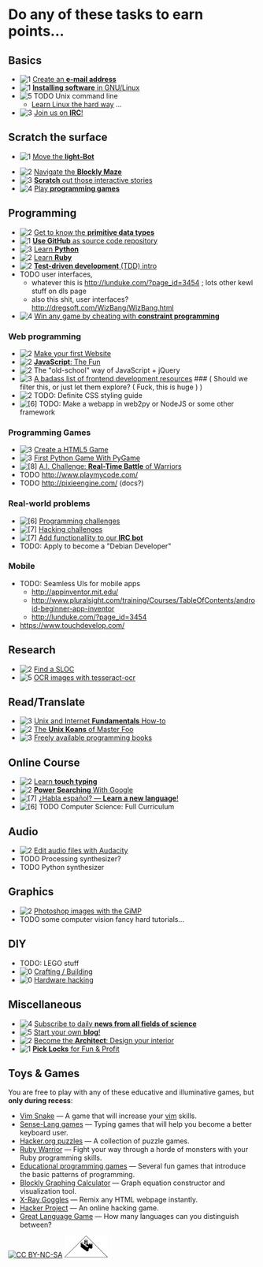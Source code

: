 Do any of these tasks to earn points...
=======================================

<!--- Task rating format: ![[max_points_awarded]][difficulty_level]
      Manipulate max_points_awarded value so as to
        minimize points inflation,
        encourage engagement in targeted activities, and
        balance the overall results so as to
          maintain the highest level of competitiveness.
-->

Basics
------
* ![[1]][1] [Create an **e-mail address**](tasks/create_email_address.md)
* ![[1]][1] [**Installing software** in GNU/Linux](tasks/install_software.md)
* ![[5]][4] TODO Unix command line
  * [Learn Linux the hard way](http://nixsrv.com/llthw/ex1) ...
* ![[3]][1] [Join us on **IRC**!](tasks/irc.md)

Scratch the surface
-------------------
* ![[1]][0] [Move the **light-Bot**](http://educative-games.org/#programming/light-bot-2)
<!--- http://mark-byers.blogspot.com/2009/01/light-bot-in-131-commands.html -->
* ![[2]][1] [Navigate the **Blockly Maze**](tasks/scratch_blockly_maze.md)
* ![[3]][2] [**Scratch** out those interactive stories](tasks/scratch.md)
* ![[4]][0] [Play **programming games**](tasks/play_games.md)

Programming
-----------
* ![[2]][1] [Get to know the **primitive data types**](tasks/data_types.md)
* ![[1]][1] [**Use GitHub** as source code repository](tasks/create_git.md)
* ![[3]][2] [Learn **Python**](tasks/learn_python.md)
* ![[2]][2] [Learn **Ruby**](tasks/learn_ruby.md)
* ![[2]][3] [**Test-driven development** (TDD) intro](tasks/TDD_koans.md)
* TODO user interfaces,
  * whatever this is http://lunduke.com/?page_id=3454 ; lots other kewl stuff on dls page
  * also this shit, user interfaces? http://dregsoft.com/WizBang/WizBang.html
* ![[4]][4] [Win any game by cheating with **constraint programming**](tasks/constraint_programming.md)

### Web programming ###
* ![[2]][2] [Make your first Website](tasks/create_website.md)
* ![[2]][2] [**JavaScript**: The Fun](tasks/javascript_fun.md)
* ![[2]][2] The "old-school" way of JavaScript + jQuery
* ![[3]][4] [A badass list of frontend development resources](https://gist.github.com/dypsilon/5819504) ### ( Should we filter this, or just let them explore? ( Fuck, this is huge ) )
* ![[2]][3] TODO: Definite CSS styling guide
* ![[6]][5] TODO: Make a webapp in web2py or NodeJS or some other framework

### Programming Games ###
* ![[3]][3] [Create a HTML5 Game](tasks/create_html_game.md)
* ![[3]][3] [First Python Game With PyGame](tasks/create_game_pygame.md)
* ![[8]][5] [A.I. Challenge: **Real-Time Battle** of Warriors](tasks/aichallenge.md)
* TODO http://www.playmycode.com/
* TODO http://pixieengine.com/ (docs?)

### Real-world problems ###
* ![[6]][4] [Programming challenges](tasks/programming_problems.md)
* ![[7]][5] [Hacking challenges](tasks/hacking_challenges.md)
* ![[7]][5] [Add functionallity to our **IRC bot**](tasks/irc_bot.md)
* TODO: Apply to become a "Debian Developer"


### Mobile ###
* TODO: Seamless UIs for mobile apps
  * http://appinventor.mit.edu/
  * http://www.pluralsight.com/training/Courses/TableOfContents/android-beginner-app-inventor
  * http://lunduke.com/?page_id=3454
* https://www.touchdevelop.com/


Research
--------
* ![[2]][4] [Find a SLOC](tasks/Find_a_SLOC.md)
* ![[5]][5] [OCR images with tesseract-ocr](tasks/images_OCR.md)

Read/Translate
--------------
* ![[3]][3] [Unix and Internet **Fundamentals** How-to](tasks/translate_TLDP_UIF.md)
* ![[2]][4] [The **Unix Koans** of Master Foo](tasks/unix_koans.md)
* ![[3]][4] [Freely available programming books](http://stackoverflow.com/questions/194812/list-of-freely-available-programming-books/392926#392926)

Online Course
-------------
* ![[2]][1] [Learn **touch typing**](tasks/touch_typing.md)
* ![[2]][2] [**Power Searching** With Google](tasks/power_searching_google.md)
* ![[7]][0] [¿Habla español? — **Learn a new language**!](tasks/new_language.md)
* ![[6]][4] TODO Computer Science: Full Curriculum

Audio
-----
* ![[2]][1] [Edit audio files with Audacity](tasks/learn_audacity.md)
* TODO Processing synthesizer?
* TODO Python synthesizer

Graphics
-----
* ![[2]][0] [Photoshop images with the GiMP](tasks/learn_gimp.md)
* TODO some computer vision fancy hard tutorials...

DIY
---
* TODO: LEGO stuff
* ![[0]][0] [Crafting / Building](tasks/crafting.md)
* ![[0]][0] [Hardware hacking](tasks/hw_hacking.md)


Miscellaneous
-------------
* ![[4]][1] [Subscribe to daily **news from all fields of science**](tasks/zeitnews.md)
* ![[5]][1] [Start your own **blog**!](tasks/write_blog.md)
* ![[2]][2] [Become the **Architect**: Design your interior](tasks/interior_design.md)
* ![[1]][1] [**Pick Locks** for Fun & Profit](tasks/lockpicking.md)

Toys & Games
------------
You are free to play with any of these educative and illuminative games, but **only during recess**:
* [Vim Snake](http://www.vimsnake.com/) — A game that will increase your [vim](tasks/advanced_text_editing.md) skills.
* [Sense-Lang games](http://games.sense-lang.org/) — Typing games that will help you become a better keyboard user.
* [Hacker.org puzzles](http://www.hacker.org/) — A collection of puzzle games.
* [Ruby Warrior](https://www.bloc.io/ruby-warrior/) — Fight your way through a horde of monsters with your Ruby programming skills.
* [Educational programming games](http://educative-games.org/) — Several fun games that introduce the basic patterns of programming.
* [Blockly Graphing Calculator](http://blockly-demo.appspot.com/static/apps/graph/index.html#nu7gas) — Graph equation constructor and visualization tool.
* [X-Ray Goggles](https://goggles.webmaker.org/) — Remix any HTML webpage instantly.
* [Hacker Project](http://www.hacker-project.com/) — An online hacking game.
* [Great Language Game](http://greatlanguagegame.com/) — How many languages can you distinguish between?



[0]: https://github.com/CoderDojoSI/ideas/raw/master/tasks/resources/level_0.png "Level: ?"
[1]: https://github.com/CoderDojoSI/ideas/raw/master/tasks/resources/level_1.png "Level: easy"
[2]: https://github.com/CoderDojoSI/ideas/raw/master/tasks/resources/level_2.png "Level: novice"
[3]: https://github.com/CoderDojoSI/ideas/raw/master/tasks/resources/level_3.png "Level: intermediate"
[4]: https://github.com/CoderDojoSI/ideas/raw/master/tasks/resources/level_4.png "Level: advanced"
[5]: https://github.com/CoderDojoSI/ideas/raw/master/tasks/resources/level_5.png "Level: master"


[![CC BY-NC-SA](http://i.creativecommons.org/l/by-nc-sa/3.0/88x31.png)](http://creativecommons.org/licenses/by-nc-sa/3.0/)
![Kopimi](https://github.com/CoderDojoSI/ideas/raw/master/tasks/resources/kopimi.png)

<!--[if IE]>
[![Upgrade to Firefox](https://affiliates.mozilla.org/media/uploads/banners/c666430dcaa75c9f45beb5ece850f794747d1302.png)](http://affiliates.mozilla.org/link/banner/44894)
<![endif]-->

